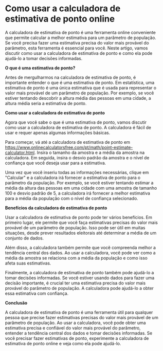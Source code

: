 Como usar a calculadora de estimativa de ponto online
=====================================================

A calculadora de estimativa de ponto é uma ferramenta online conveniente que permite calcular a melhor estimativa para um parâmetro de população. Se você precisa fazer uma estimativa precisa do valor mais provável do parâmetro, esta ferramenta é essencial para você. Neste artigo, vamos discutir como usar a calculadora de estimativa de ponto e como ela pode ajudá-lo a tomar decisões informadas.

**O que é uma estimativa de ponto?**

Antes de mergulharmos na calculadora de estimativa de ponto, é importante entender o que é uma estimativa de ponto. Em estatística, uma estimativa de ponto é uma única estimativa que é usada para representar o valor mais provável de um parâmetro de população. Por exemplo, se você estiver tentando descobrir a altura média das pessoas em uma cidade, a altura média seria a estimativa de ponto.

**Como usar a calculadora de estimativa de ponto**

Agora que você sabe o que é uma estimativa de ponto, vamos discutir como usar a calculadora de estimativa de ponto. A calculadora é fácil de usar e requer apenas algumas informações básicas.

Para começar, vá até a calculadora de estimativa de ponto em <https://www.onlinecalculatorsfree.com/pt/math/point-estimate-calculator.html>. Insira o tamanho da amostra e a média da amostra na calculadora. Em seguida, insira o desvio padrão da amostra e o nível de confiança que você deseja usar para a estimativa.

Uma vez que você inseriu todas as informações necessárias, clique em "Calcular" e a calculadora irá fornecer a estimativa de ponto para o parâmetro da população. Por exemplo, se você estiver tentando estimar a média da altura das pessoas em uma cidade com uma amostra de tamanho 100 e desvio padrão de 5, a calculadora irá fornecer a melhor estimativa para a média da população com o nível de confiança selecionado.

**Benefícios da calculadora de estimativa de ponto**

Usar a calculadora de estimativa de ponto pode ter vários benefícios. Em primeiro lugar, ele permite que você faça estimativas precisas do valor mais provável de um parâmetro de população. Isso pode ser útil em muitas situações, desde prever resultados eleitorais até determinar a média de um conjunto de dados.

Além disso, a calculadora também permite que você compreenda melhor a tendência central dos dados. Ao usar a calculadora, você pode ver como a média da amostra se relaciona com a média da população e como isso afeta suas estimativas.

Finalmente, a calculadora de estimativa de ponto também pode ajudá-lo a tomar decisões informadas. Se você estiver usando dados para fazer uma decisão importante, é crucial ter uma estimativa precisa do valor mais provável do parâmetro de população. A calculadora pode ajudá-lo a obter essa estimativa com confiança.

**Conclusão**

A calculadora de estimativa de ponto é uma ferramenta útil para qualquer pessoa que precise fazer estimativas precisas do valor mais provável de um parâmetro de população. Ao usar a calculadora, você pode obter uma estimativa precisa e confiável do valor mais provável do parâmetro, entender a tendência central dos dados e tomar decisões informadas. Se você precisar fazer estimativas de ponto, experimente a calculadora de estimativa de ponto online e veja como ela pode ajudá-lo.